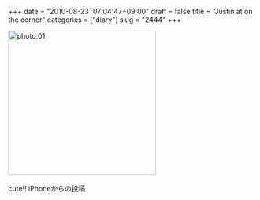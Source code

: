 +++
date = "2010-08-23T07:04:47+09:00"
draft = false
title = "Justin at on the corner"
categories = ["diary"]
slug = "2444"
+++

<div align="left"><a href="/images/ameblo/blog_import_4f7a39e5f1b77.jpg"><img src="/images/ameblo/blog_import_4f7a39e5f1b77.jpg" alt="photo:01" width="300" height="293" border="0" /></a></div><br clear="all" />
cute!!
iPhoneからの投稿
